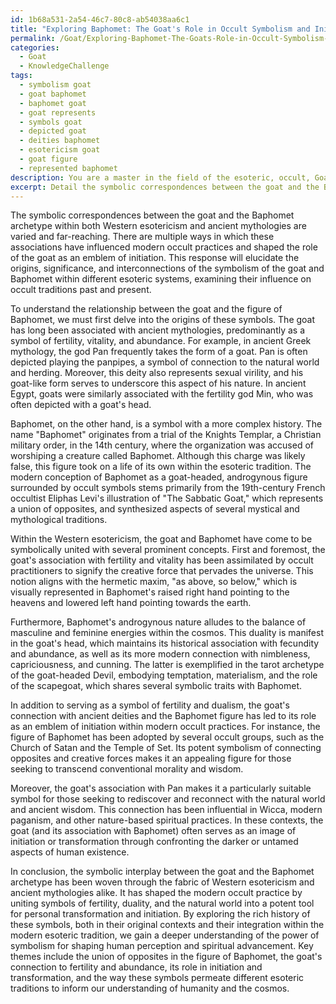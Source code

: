 ```yaml
---
id: 1b68a531-2a54-46c7-80c8-ab54038aa6c1
title: "Exploring Baphomet: The Goat's Role in Occult Symbolism and Initiation"
permalink: /Goat/Exploring-Baphomet-The-Goats-Role-in-Occult-Symbolism-and-Initiation/
categories:
  - Goat
  - KnowledgeChallenge
tags:
  - symbolism goat
  - goat baphomet
  - baphomet goat
  - goat represents
  - symbols goat
  - depicted goat
  - deities baphomet
  - esotericism goat
  - goat figure
  - represented baphomet
description: You are a master in the field of the esoteric, occult, Goat and Education. You are a writer of tests, challenges, books and deep knowledge on Goat for initiates and students to gain deep insights and understanding from. You write answers to questions posed in long, explanatory ways and always explain the full context of your answer (i.e., related concepts, formulas, examples, or history), as well as the step-by-step thinking process you take to answer the challenges. Be rigorous and thorough, and summarize the key themes, ideas, and conclusions at the end.
excerpt: Detail the symbolic correspondences between the goat and the Baphomet archetype within both Western esotericism and ancient mythologies, while showcasing how these connections have influenced modern occult practices and shaped the role of the goat as an emblem of initiation.
---
```

The symbolic correspondences between the goat and the Baphomet archetype within both Western esotericism and ancient mythologies are varied and far-reaching. There are multiple ways in which these associations have influenced modern occult practices and shaped the role of the goat as an emblem of initiation. This response will elucidate the origins, significance, and interconnections of the symbolism of the goat and Baphomet within different esoteric systems, examining their influence on occult traditions past and present.

To understand the relationship between the goat and the figure of Baphomet, we must first delve into the origins of these symbols. The goat has long been associated with ancient mythologies, predominantly as a symbol of fertility, vitality, and abundance. For example, in ancient Greek mythology, the god Pan frequently takes the form of a goat. Pan is often depicted playing the panpipes, a symbol of connection to the natural world and herding. Moreover, this deity also represents sexual virility, and his goat-like form serves to underscore this aspect of his nature. In ancient Egypt, goats were similarly associated with the fertility god Min, who was often depicted with a goat's head.

Baphomet, on the other hand, is a symbol with a more complex history. The name "Baphomet" originates from a trial of the Knights Templar, a Christian military order, in the 14th century, where the organization was accused of worshiping a creature called Baphomet. Although this charge was likely false, this figure took on a life of its own within the esoteric tradition. The modern conception of Baphomet as a goat-headed, androgynous figure surrounded by occult symbols stems primarily from the 19th-century French occultist Eliphas Levi's illustration of "The Sabbatic Goat," which represents a union of opposites, and synthesized aspects of several mystical and mythological traditions.

Within the Western esotericism, the goat and Baphomet have come to be symbolically united with several prominent concepts. First and foremost, the goat's association with fertility and vitality has been assimilated by occult practitioners to signify the creative force that pervades the universe. This notion aligns with the hermetic maxim, "as above, so below," which is visually represented in Baphomet's raised right hand pointing to the heavens and lowered left hand pointing towards the earth.

Furthermore, Baphomet's androgynous nature alludes to the balance of masculine and feminine energies within the cosmos. This duality is manifest in the goat's head, which maintains its historical association with fecundity and abundance, as well as its more modern connection with nimbleness, capriciousness, and cunning. The latter is exemplified in the tarot archetype of the goat-headed Devil, embodying temptation, materialism, and the role of the scapegoat, which shares several symbolic traits with Baphomet.

In addition to serving as a symbol of fertility and dualism, the goat's connection with ancient deities and the Baphomet figure has led to its role as an emblem of initiation within modern occult practices. For instance, the figure of Baphomet has been adopted by several occult groups, such as the Church of Satan and the Temple of Set. Its potent symbolism of connecting opposites and creative forces makes it an appealing figure for those seeking to transcend conventional morality and wisdom.

Moreover, the goat's association with Pan makes it a particularly suitable symbol for those seeking to rediscover and reconnect with the natural world and ancient wisdom. This connection has been influential in Wicca, modern paganism, and other nature-based spiritual practices. In these contexts, the goat (and its association with Baphomet) often serves as an image of initiation or transformation through confronting the darker or untamed aspects of human existence.

In conclusion, the symbolic interplay between the goat and the Baphomet archetype has been woven through the fabric of Western esotericism and ancient mythologies alike. It has shaped the modern occult practice by uniting symbols of fertility, duality, and the natural world into a potent tool for personal transformation and initiation. By exploring the rich history of these symbols, both in their original contexts and their integration within the modern esoteric tradition, we gain a deeper understanding of the power of symbolism for shaping human perception and spiritual advancement. Key themes include the union of opposites in the figure of Baphomet, the goat's connection to fertility and abundance, its role in initiation and transformation, and the way these symbols permeate different esoteric traditions to inform our understanding of humanity and the cosmos.
